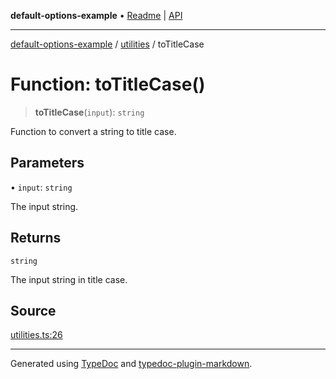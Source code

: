 **default-options-example** • [Readme](../../README.md) \| [API](../../modules.md)

***

[default-options-example](../../README.md) / [utilities](../README.md) / toTitleCase

# Function: toTitleCase()

> **toTitleCase**(`input`): `string`

Function to convert a string to title case.

## Parameters

• `input`: `string`

The input string.

## Returns

`string`

The input string in title case.

## Source

[utilities.ts:26](https://github.com/tgreyuk/typedoc-plugin-markdown-examples/blob/5f3948e/examples/01-typedoc-plugin-markdown/src/utilities.ts#L26)

***

Generated using [TypeDoc](https://typedoc.org) and [typedoc-plugin-markdown](https://typedoc-plugin-markdown.org).
